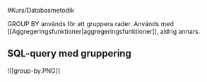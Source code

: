 #Kurs/Databasmetodik

GROUP BY används för att gruppera rader. Används med [[Aggregeringsfunktioner|aggregeringsfunktioner]], aldrig annars.

## SQL-query med gruppering
![[group-by.PNG]]